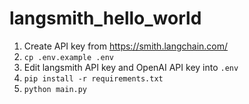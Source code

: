 # langsmith_hello_world

1. Create API key from https://smith.langchain.com/
2. `cp .env.example .env`
3. Edit langsmith API key and OpenAI API key into `.env`
4. `pip install -r requirements.txt`
5. `python main.py`
